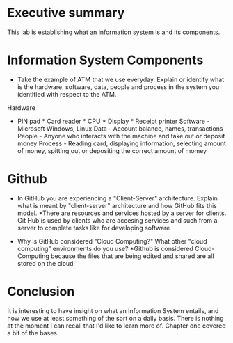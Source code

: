 
# Executive summary
This lab is establishing what an information system is and its components.

# Information System Components  

* Take the example of ATM that we use everyday. Explain or identify what is the hardware, software, data, people and process in the system you identified with respect to the ATM.

Hardware 
* PIN pad * Card reader * CPU * Display * Receipt printer
Software - Microsoft Windows, Linux 
Data - Account balance, names, transactions
People - Anyone who interacts with the machine and take out or deposit money
Process - Reading card, displaying information, selecting amount of money, spitting out or depositing the correct amount of momey

# Github

* In GitHub you are experiencing a "Client-Server" architecture.  Explain what is meant by "client-server" architecture and how GitHub fits this model. 
  *There are resources and services hosted by a server for clients. Git Hub is used by clients who are accesing services and such from a server to complete tasks like for developing software

* Why is GitHub considered "Cloud Computing?" What other "cloud computing" environments do you use?
  *Github is considered Cloud-Computing because the files that are being edited and shared are all stored on the cloud 

# Conclusion
It is interesting to have insight on what an Information System entails, and how we use at least something of the sort on a daily basis. There is nothing at the moment I can recall that I'd like to learn more of. Chapter one covered a bit of the bases.
